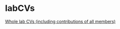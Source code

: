 labCVs
======

[Whole lab CVs (including contributions of all members)](https://github.com/weecology/labCVs/wiki )
